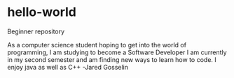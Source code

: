 # hello-world
Beginner repository

As a computer science student hoping to get into the world of programming, I am studying to become a Software Developer
I am currently in my second semester and am finding new ways to learn how to code. I enjoy java as well as C++
-Jared Gosselin
